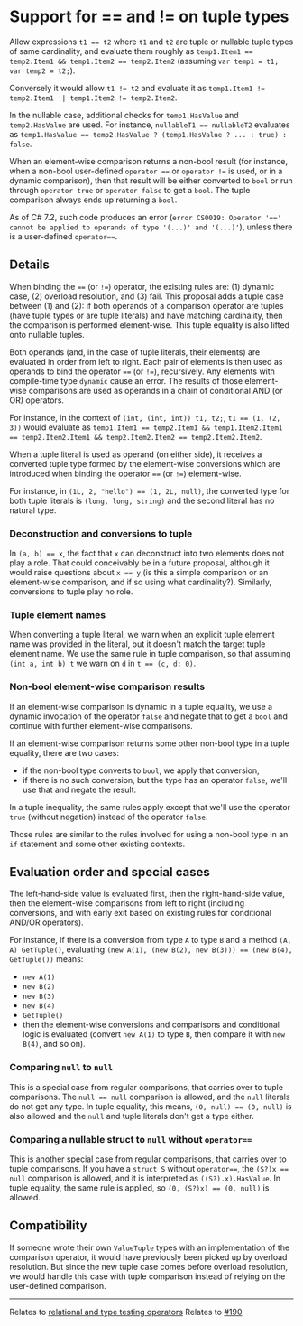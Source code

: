 # Support for == and != on tuple types

Allow expressions `t1 == t2` where `t1` and `t2` are tuple or nullable tuple types of same cardinality, and evaluate them roughly as `temp1.Item1 == temp2.Item1 && temp1.Item2 == temp2.Item2` (assuming `var temp1 = t1; var temp2 = t2;`).

Conversely it would allow `t1 != t2` and evaluate it as `temp1.Item1 != temp2.Item1 || temp1.Item2 != temp2.Item2`.

In the nullable case, additional checks for `temp1.HasValue` and `temp2.HasValue` are used. For instance, `nullableT1 == nullableT2` evaluates as `temp1.HasValue == temp2.HasValue ? (temp1.HasValue ? ... : true) : false`.

When an element-wise comparison returns a non-bool result (for instance, when a non-bool user-defined `operator ==` or `operator !=` is used, or in a dynamic comparison), then that result will be either converted to `bool` or run through `operator true` or `operator false` to get a `bool`. The tuple comparison always ends up returning a `bool`.

As of C# 7.2, such code produces an error (`error CS0019: Operator '==' cannot be applied to operands of type '(...)' and '(...)'`), unless there is a user-defined `operator==`.

## Details

When binding the `==` (or `!=`) operator, the existing rules are: (1) dynamic case, (2) overload resolution, and (3) fail.
This proposal adds a tuple case between (1) and (2): if both operands of a comparison operator are tuples (have tuple types or are tuple literals) and have matching cardinality, then the comparison is performed element-wise. This tuple equality is also lifted onto nullable tuples.

Both operands (and, in the case of tuple literals, their elements) are evaluated in order from left to right. Each pair of elements is then used as operands to bind the operator `==` (or `!=`), recursively. Any elements with compile-time type `dynamic` cause an error. The results of those element-wise comparisons are used as operands in a chain of conditional AND (or OR) operators.

For instance, in the context of `(int, (int, int)) t1, t2;`, `t1 == (1, (2, 3))` would evaluate as `temp1.Item1 == temp2.Item1 && temp1.Item2.Item1 == temp2.Item2.Item1 && temp2.Item2.Item2 == temp2.Item2.Item2`.

When a tuple literal is used as operand (on either side), it receives a converted tuple type formed by the element-wise conversions which are introduced when binding the operator `==` (or `!=`) element-wise. 

For instance, in `(1L, 2, "hello") == (1, 2L, null)`, the converted type for both tuple literals is `(long, long, string)` and the second literal has no natural type.


### Deconstruction and conversions to tuple
In `(a, b) == x`, the fact that `x` can deconstruct into two elements does not play a role. That could conceivably be in a future proposal, although it would raise questions about `x == y` (is this a simple comparison or an element-wise comparison, and if so using what cardinality?).
Similarly, conversions to tuple play no role.

### Tuple element names

When converting a tuple literal, we warn when an explicit tuple element name was provided in the literal, but it doesn't match the target tuple element name.
We use the same rule in tuple comparison, so that assuming `(int a, int b) t` we warn on `d` in `t == (c, d: 0)`.

### Non-bool element-wise comparison results

If an element-wise comparison is dynamic in a tuple equality, we use a dynamic invocation of the operator `false` and negate that to get a `bool` and continue with further element-wise comparisons. 

If an element-wise comparison returns some other non-bool type in a tuple equality, there are two cases:
- if the non-bool type converts to `bool`, we apply that conversion,
- if there is no such conversion, but the type has an operator `false`, we'll use that and negate the result.

In a tuple inequality, the same rules apply except that we'll use the operator `true` (without negation) instead of the operator `false`.

Those rules are similar to the rules involved for using a non-bool type in an `if` statement and some other existing contexts.

## Evaluation order and special cases
The left-hand-side value is evaluated first, then the right-hand-side value, then the element-wise comparisons from left to right (including conversions, and with early exit based on existing rules for conditional AND/OR operators).

For instance, if there is a conversion from type `A` to type `B` and a method `(A, A) GetTuple()`, evaluating `(new A(1), (new B(2), new B(3))) == (new B(4), GetTuple())` means:
- `new A(1)`
- `new B(2)`
- `new B(3)`
- `new B(4)`
- `GetTuple()`
- then the element-wise conversions and comparisons and conditional logic is evaluated (convert `new A(1)` to type `B`, then compare it with `new B(4)`, and so on).

### Comparing `null` to `null`

This is a special case from regular comparisons, that carries over to tuple comparisons. The `null == null` comparison is allowed, and the `null` literals do not get any type.
In tuple equality, this means, `(0, null) == (0, null)` is also allowed and the `null` and tuple literals don't get a type either.

### Comparing a nullable struct to `null` without `operator==`

This is another special case from regular comparisons, that carries over to tuple comparisons.
If you have a `struct S` without `operator==`, the `(S?)x == null` comparison is allowed, and it is interpreted as `((S?).x).HasValue`.
In tuple equality, the same rule is applied, so `(0, (S?)x) == (0, null)` is allowed.

## Compatibility

If someone wrote their own `ValueTuple` types with  an implementation of the comparison operator, it would have previously been picked up by overload resolution. But since the new tuple case comes before overload resolution, we would handle this case with tuple comparison instead of relying on the user-defined comparison.

----

Relates to [relational and type testing operators](../../spec/expressions.md#relational-and-type-testing-operators)
Relates to [#190](https://github.com/dotnet/csharplang/issues/190)

